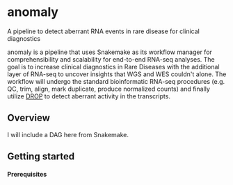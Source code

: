 # anomaly
A pipeline to detect aberrant RNA events in rare disease for clinical diagnostics

anomaly is a pipeline that uses Snakemake as its workflow manager for comprehensibility and scalability for end-to-end RNA-seq analyses. The goal is to increase clinical diagnostics in Rare Diseases with the additional layer of RNA-seq to uncover insights that WGS and WES couldn't alone. The workflow will undergo the standard bioinformatic RNA-seq procedures (e.g. QC, trim, align, mark duplicate, produce normalized counts) and finally utilize [DROP](https://github.com/gagneurlab/drop) to detect aberrant activity in the transcripts.

## Overview
I will include a DAG here from Snakemake.

## Getting started
#### Prerequisites
